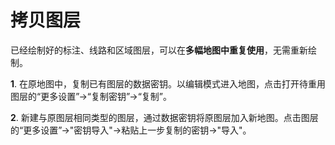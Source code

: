 # 拷贝图层

已经绘制好的标注、线路和区域图层，可以在**多幅地图中重复使用**，无需重新绘制。

**1**.  在原地图中，复制已有图层的数据密钥。以编辑模式进入地图，点击打开待重用图层的“更多设置”->“复制密钥”->“复制”。


**2**. 新建与原图层相同类型的图层，通过数据密钥将原图层加入新地图。点击图层的“更多设置”->"密钥导入"->粘贴上一步复制的密钥->"导入"。





